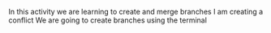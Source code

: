 In this activity we are learning to create and merge branches
I am creating a conflict
We are going to create branches using the terminal
